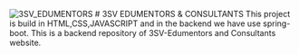 ![3SV_EDUMENTORS]() # 3SV EDUMENTORS & CONSULTANTS 
This project is build in HTML,CSS,JAVASCRIPT and in the backend we have use spring-boot.
This is a backend repository of 3SV-Edumentors and Consultants website.
